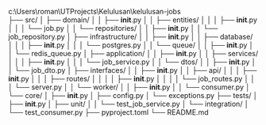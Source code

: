 c:\Users\roman\UTProjects\Kelulusan\kelulusan-jobs\
├── src/
│   ├── domain/
│   │   ├── __init__.py
│   │   ├── entities/
│   │   │   ├── __init__.py
│   │   │   └── job.py
│   │   └── repositories/
│   │       ├── __init__.py
│   │       └── job_repository.py
│   ├── infrastructure/
│   │   ├── __init__.py
│   │   ├── database/
│   │   │   ├── __init__.py
│   │   │   └── postgres.py
│   │   └── queue/
│   │       ├── __init__.py
│   │       └── redis_queue.py
│   ├── application/
│   │   ├── __init__.py
│   │   ├── services/
│   │   │   ├── __init__.py
│   │   │   └── job_service.py
│   │   └── dtos/
│   │       ├── __init__.py
│   │       └── job_dto.py
│   ├── interfaces/
│   │   ├── __init__.py
│   │   ├── api/
│   │   │   ├── __init__.py
│   │   │   ├── routes/
│   │   │   │   ├── __init__.py
│   │   │   │   └── job_routes.py
│   │   │   └── server.py
│   │   └── worker/
│   │       ├── __init__.py
│   │       └── consumer.py
│   └── core/
│       ├── __init__.py
│       ├── config.py
│       └── exceptions.py
├── tests/
│   ├── __init__.py
│   ├── unit/
│   │   └── test_job_service.py
│   └── integration/
│       └── test_consumer.py
├── pyproject.toml
└── README.md